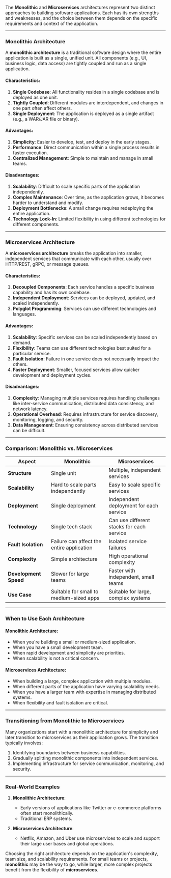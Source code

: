 
The **Monolithic** and **Microservices** architectures represent two distinct approaches to building software applications. Each has its own strengths and weaknesses, and the choice between them depends on the specific requirements and context of the application.

---

### **Monolithic Architecture**

A **monolithic architecture** is a traditional software design where the entire application is built as a single, unified unit. All components (e.g., UI, business logic, data access) are tightly coupled and run as a single application.

#### **Characteristics:**

1. **Single Codebase**: All functionality resides in a single codebase and is deployed as one unit.
2. **Tightly Coupled**: Different modules are interdependent, and changes in one part often affect others.
3. **Single Deployment**: The application is deployed as a single artifact (e.g., a WAR/JAR file or binary).

#### **Advantages:**

1. **Simplicity**: Easier to develop, test, and deploy in the early stages.
2. **Performance**: Direct communication within a single process results in faster execution.
3. **Centralized Management**: Simple to maintain and manage in small teams.

#### **Disadvantages:**

1. **Scalability**: Difficult to scale specific parts of the application independently.
2. **Complex Maintenance**: Over time, as the application grows, it becomes harder to understand and modify.
3. **Deployment Bottlenecks**: A small change requires redeploying the entire application.
4. **Technology Lock-In**: Limited flexibility in using different technologies for different components.

---

### **Microservices Architecture**

A **microservices architecture** breaks the application into smaller, independent services that communicate with each other, usually over HTTP/REST, gRPC, or message queues.

#### **Characteristics:**

1. **Decoupled Components**: Each service handles a specific business capability and has its own codebase.
2. **Independent Deployment**: Services can be deployed, updated, and scaled independently.
3. **Polyglot Programming**: Services can use different technologies and languages.

#### **Advantages:**

1. **Scalability**: Specific services can be scaled independently based on demand.
2. **Flexibility**: Teams can use different technologies best suited for a particular service.
3. **Fault Isolation**: Failure in one service does not necessarily impact the others.
4. **Faster Deployment**: Smaller, focused services allow quicker development and deployment cycles.

#### **Disadvantages:**

1. **Complexity**: Managing multiple services requires handling challenges like inter-service communication, distributed data consistency, and network latency.
2. **Operational Overhead**: Requires infrastructure for service discovery, monitoring, logging, and security.
3. **Data Management**: Ensuring consistency across distributed services can be difficult.

---

### **Comparison: Monolithic vs. Microservices**

|Aspect|**Monolithic**|**Microservices**|
|---|---|---|
|**Structure**|Single unit|Multiple, independent services|
|**Scalability**|Hard to scale parts independently|Easy to scale specific services|
|**Deployment**|Single deployment|Independent deployment for each service|
|**Technology**|Single tech stack|Can use different stacks for each service|
|**Fault Isolation**|Failure can affect the entire application|Isolated service failures|
|**Complexity**|Simple architecture|High operational complexity|
|**Development Speed**|Slower for large teams|Faster with independent, small teams|
|**Use Case**|Suitable for small to medium-sized apps|Suitable for large, complex systems|

---

### **When to Use Each Architecture**

#### **Monolithic Architecture:**

- When you're building a small or medium-sized application.
- When you have a small development team.
- When rapid development and simplicity are priorities.
- When scalability is not a critical concern.

#### **Microservices Architecture:**

- When building a large, complex application with multiple modules.
- When different parts of the application have varying scalability needs.
- When you have a larger team with expertise in managing distributed systems.
- When flexibility and fault isolation are critical.

---

### **Transitioning from Monolithic to Microservices**

Many organizations start with a monolithic architecture for simplicity and later transition to microservices as their application grows. The transition typically involves:

1. Identifying boundaries between business capabilities.
2. Gradually splitting monolithic components into independent services.
3. Implementing infrastructure for service communication, monitoring, and security.

---

### **Real-World Examples**

1. **Monolithic Architecture**:
    
    - Early versions of applications like Twitter or e-commerce platforms often start monolithically.
    - Traditional ERP systems.
2. **Microservices Architecture**:
    
    - Netflix, Amazon, and Uber use microservices to scale and support their large user bases and global operations.

Choosing the right architecture depends on the application's complexity, team size, and scalability requirements. For small teams or projects, **monolithic** may be the way to go, while larger, more complex projects benefit from the flexibility of **microservices**.